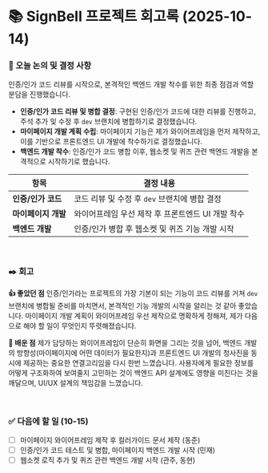 # 📚 SignBell 프로젝트 회고록 (2025-10-14)

### 📌 오늘 논의 및 결정 사항
인증/인가 코드 리뷰를 시작으로, 본격적인 백엔드 개발 착수를 위한 최종 점검과 역할 분담을 진행했습니다.

- **인증/인가 코드 리뷰 및 병합 결정**: 구현된 인증/인가 코드에 대한 리뷰를 진행하고, 주석 추가 및 수정 후 `dev` 브랜치에 병합하기로 결정했습니다.
- **마이페이지 개발 계획 수립**: 마이페이지 기능은 제가 와이어프레임을 먼저 제작하고, 이를 기반으로 프론트엔드 UI 개발에 착수하기로 결정했습니다.
- **백엔드 개발 착수**: 인증/인가 코드 병합 이후, 웹소켓 및 퀴즈 관련 백엔드 개발을 본격적으로 시작하기로 했습니다.

| 항목 | 결정 내용 |
| --- | --- |
| **인증/인가 코드** | 코드 리뷰 및 수정 후 `dev` 브랜치에 병합 결정 |
| **마이페이지 개발** | 와이어프레임 우선 제작 후 프론트엔드 UI 개발 착수 |
| **백엔드 개발** | 인증/인가 병합 후 웹소켓 및 퀴즈 기능 개발 시작 |

<br>

### ✒️ 회고

**👍 좋았던 점**
인증/인가라는 프로젝트의 가장 기본이 되는 기능이 코드 리뷰를 거쳐 `dev` 브랜치에 병합될 준비를 마치면서, 본격적인 기능 개발의 시작을 알리는 것 같아 좋았습니다. 마이페이지 개발 계획이 와이어프레임 우선 제작으로 명확하게 정해져, 제가 다음으로 해야 할 일이 무엇인지 뚜렷해졌습니다.

**🤔 배운 점**
제가 담당하는 와이어프레임이 단순히 화면을 그리는 것을 넘어, 백엔드 개발의 방향성(마이페이지에 어떤 데이터가 필요한지)과 프론트엔드 UI 개발의 청사진을 동시에 제공하는 중요한 연결고리임을 다시 한번 느꼈습니다. 사용자에게 필요한 정보를 어떻게 구조화하여 보여줄지 고민하는 것이 백엔드 API 설계에도 영향을 미친다는 것을 깨달으며, UI/UX 설계의 책임감을 느꼈습니다.

<br>

### ✅ 다음에 할 일 (10-15)
- [ ] 마이페이지 와이어프레임 제작 후 컬러가이드 문서 제작 (동준)
- [ ] 인증/인가 코드 테스트 및 병합, 마이페이지 백엔드 개발 시작 (민재)
- [ ] 웹소켓 로직 추가 및 퀴즈 관련 백엔드 개발 시작 (관주, 동현)
